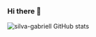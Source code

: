 ### Hi there 👋

![silva-gabriell GitHub stats](https://github-readme-stats.vercel.app/api?username=silva-gabriell&show_icons=true&theme=radical)
